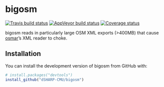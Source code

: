 
<!-- README.md is generated from README.Rmd. Please edit that file -->

# bigosm

[![Travis build
status](https://travis-ci.org/dSHARP-CMU/bigosm.svg?branch=master)](https://travis-ci.org/dSHARP-CMU/bigosm)
[![AppVeyor build
status](https://ci.appveyor.com/api/projects/status/github/dSHARP-CMU/bigosm?branch=master&svg=true)](https://ci.appveyor.com/project/dSHARP-CMU/bigosm)
[![Coverage
status](https://codecov.io/gh/dSHARP-CMU/bigosm/branch/master/graph/badge.svg)](https://codecov.io/github/c/bigosm?branch=master)

bigosm reads in particularly large OSM XML exports (\>400MB) that cause
[osmar](https://cran.r-project.org/package=osmar)’s XML reader to choke.

## Installation

You can install the development version of bigosm from GitHub with:

``` r
# install.packages("devtools")
install_github("dSHARP-CMU/bigosm")
```
